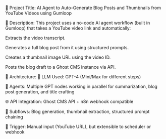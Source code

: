 🎯 Project Title:
AI Agent to Auto-Generate Blog Posts and Thumbnails from YouTube Videos using Gumloop

📌 Description:
This project uses a no-code AI agent workflow (built in Gumloop) that takes a YouTube video link and automatically:

Extracts the video transcript.

Generates a full blog post from it using structured prompts.

Creates a thumbnail image URL using the video ID.

Posts the blog draft to a Ghost CMS instance via API.

🔧 Architecture:
🧠 LLM Used: GPT-4 (Mini/Max for different steps)

🔗 Agents: Multiple GPT nodes working in parallel for summarization, blog post generation, and title crafting

🌐 API Integration: Ghost CMS API + n8n webhook compatible

🧩 Subflows: Blog generation, thumbnail extraction, structured prompt chaining

🔁 Trigger: Manual input (YouTube URL), but extensible to scheduler or webhook
